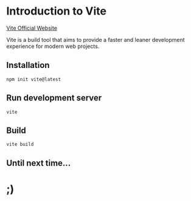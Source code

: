 # Introduction to Vite

[Vite Official Website](https://vitejs.dev/)

Vite is a build tool that aims to provide a faster and leaner development experience for modern web projects.

## Installation

```shell
npm init vite@latest
```

## Run development server

```shell
vite
```

## Build

```shell
vite build
```

## Until next time...

# ;)
